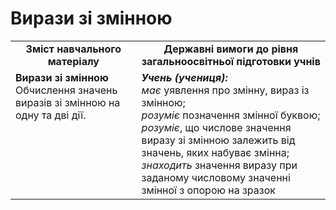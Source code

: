 # Вирази зі змінною
<table>
  <tr>
    <td width="40%" align="center"><b>Зміст навчального матеріалу<b></td>
    <td width="60%" align="center"><b>Державні вимоги до рівня загальноосвітньої підготовки учнів</b></td>
  </tr>
  <tr>
    <td width="40%" style="vertical-align:top !important;"><b>Вирази зі змінною </b><br>
Обчислення значень виразів зі змінною на одну та дві дії.<br></td>
    <td width="60%" style="vertical-align:top !important;"><i><b>Учень (учениця):</b></i><br>
<i>має</i> уявлення про змінну, вираз із змінною;<br>
<i>розуміє</i> позначення змінної буквою;<br>
<i>розуміє</i>, що числове значення виразу зі змінною залежить від значень, яких набуває змінна;<br>
<i>знаходить</i> значення виразу при заданому числовому значенні змінної з опорою на зразок<br></td>
  </tr>
</table>
